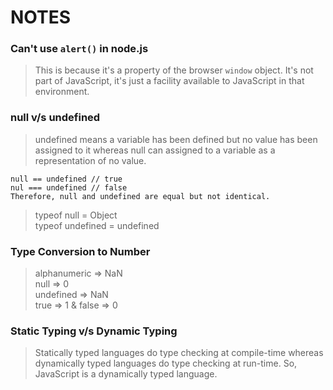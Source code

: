 # NOTES

### Can't use `alert()` in node.js

> This is because it's a property of the browser `window` object. It's not part of JavaScript, it's just a facility available to JavaScript in that environment.

### null v/s undefined

> undefined means a variable has been defined but no value has been assigned to it whereas null can assigned to a variable as a representation of no value.

    null == undefined // true
    nul === undefined // false
    Therefore, null and undefined are equal but not identical.


> typeof null = Object  
> typeof undefined = undefined

### Type Conversion to Number

> alphanumeric => NaN  
> null => 0  
> undefined => NaN  
> true => 1 & false => 0

### Static Typing v/s Dynamic Typing

> Statically typed languages do type checking at compile-time whereas dynamically typed languages do type checking at run-time. So, JavaScript is a dynamically typed language.
